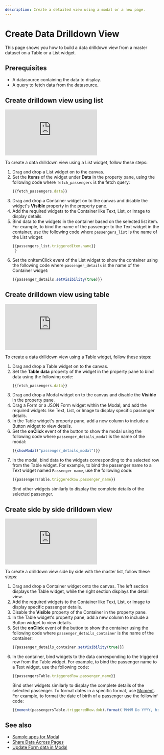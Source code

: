 ```yaml
---
description: Create a detailed view using a modal or a new page.
---
```


# Create Data Drilldown View

This page shows you how to build a data drilldown view from a master dataset on a Table or a List widget.

## Prerequisites
- A datasource containing the data to display.
- A query to fetch data from the datasource.

## Create drilldown view using list

<div style={{ position: "relative", paddingBottom: "calc(50.520833333333336% + 41px)", height: "0", width: "100%" }}>
  <iframe src="https://demo.arcade.software/d0YRgvug3zTUyniWTHKj?embed" frameborder="0" loading="lazy" webkitallowfullscreen mozallowfullscreen allowfullscreen style={{ position: "absolute", top: "0", left: "0", width: "100%", height: "100%", colorScheme: "light" }} title="Appsmith | Connect Data">
  </iframe>
</div>

To create a data drilldown view using a List widget, follow these steps:
1. Drag and drop a List widget on to the canvas.
2. Set the **Items** of the widget under **Data** in the property pane, using the following code where `fetch_passengers` is the fetch query:
   ```jsx
   {{fetch_passengers.data}}
   ```
3. Drag and drop a Container widget on to the canvas and disable the widget's **Visible** property in the property pane.
4. Add the required widgets to the Container like Text, List, or Image to display details.
5. Bind data to the widgets in the container based on the selected list item. For example, to bind the name of the passenger to the Text widget in the container, use the following code where `passengers_list` is the name of the List widget:
   ```jsx
   {{passengers_list.triggeredItem.name}}
	}
   ```
6. Set the onItemClick event of the List widget to show the container using the following code where `passenger_details` is the name of the Container widget:
   ```jsx
   {{passenger_details.setVisibility(true)}}
   ```
## Create drilldown view using table

<div style={{ position: "relative", paddingBottom: "calc(50.520833333333336% + 41px)", height: "0", width: "100%" }}>
  <iframe src="https://demo.arcade.software/GLKZDBsFGuVbvA0zbuEJ?embed" frameborder="0" loading="lazy" webkitallowfullscreen mozallowfullscreen allowfullscreen style={{ position: "absolute", top: "0", left: "0", width: "100%", height: "100%", colorScheme: "light" }} title="Appsmith | Connect Data">
  </iframe>
</div>

To create a data drilldown view using a Table widget, follow these steps:
1. Drag and drop a Table widget on to the canvas.
2. Set the **Table data** property of the widget in the property pane to bind data using the following code:
   ```jsx
   {{fetch_passengers.data}}
   ```
3. Drag and drop a Modal widget on to the canvas and disable the **Visible** in the property pane.
4. Drag a Form or a JSON Form widget within the Modal, and add the required widgets like Text, List, or Image to display specific passenger details.
5. In the Table widget's property pane, add a new column to include a Button widget to view details.
6. Set the **onClick** event of the button to show the modal using the following code where `passenger_details_modal` is the name of the modal:
   ```jsx
   {{showModal("passenger_details_modal")}}
   ```
7. In the modal, bind data to the widgets corresponding to the selected row from the Table widget. For example, to bind the passenger name to a Text widget named `Passenger name`, use the following code:
   ```jsx
   {{passengersTable.triggeredRow.passenger_name}}
   ```
   Bind other widgets similarly to display the complete details of the selected passenger.

## Create side by side drilldown view

<div style={{ position: "relative", paddingBottom: "calc(50.520833333333336% + 41px)", height: "0", width: "100%" }}>
  <iframe src="https://demo.arcade.software/SAN1VNJSGgm66LBj5hVX?embed" frameborder="0" loading="lazy" webkitallowfullscreen mozallowfullscreen allowfullscreen style={{ position: "absolute", top: "0", left: "0", width: "100%", height: "100%", colorScheme: "light" }} title="Appsmith | Connect Data">
  </iframe>
</div>

To create a drilldown view side by side with the master list, follow these steps:
1. Drag and drop a Container widget onto the canvas. The left section displays the Table widget, while the right section displays the detail view.
2. Add the required widgets to the Container like Text, List, or Image to display specific passenger details.
3. Disable the **Visible** property of the Container in the property pane.
4. In the Table widget's property pane, add a new column to include a Button widget to view details.
5. Set the **onClick** event of the button to show the container using the following code where `passenger_details_container` is the name of the container:
   ```jsx
   {{passenger_details_container.setVisibility(true)}}
   ```
6. In the container, bind widgets to the data corresponding to the triggered row from the Table widget. For example, to bind the passenger name to a Text widget, use the following code:
   ```jsx
   {{passengersTable.triggeredRow.passenger_name}}
   ```
   Bind other widgets similarly to display the complete details of the selected passenger.
   To format dates in a specific format, use [Moment](https://momentjs.com/docs/). For example, to format the date of birth of a passenger use the followinf code:
   ```jsx
   {{moment(passengersTable.triggeredRow.dob).format('MMMM Do YYYY, h:mm:ss a')}}
   ```

## See also
- [Sample apps for Modal](/learning-and-resources/sample-apps?current-sample-app-type=widgets#modal)
- [Share Data Across Pages](/advanced-concepts/sharing-data-across-pages)
- [Update Form data in Modal](/build-apps/how-to-guides/submit-form-data)
